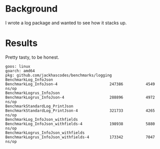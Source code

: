 # Background
I wrote a log package and wanted to see how it stacks up.

# Results
Pretty tasty, to be honest.
```
goos: linux
goarch: amd64
pkg: github.com/jackhascodes/benchmarks/logging
BenchmarkLog_InfoJson
BenchmarkLog_InfoJson-4                 	  247386	      4549 ns/op
BenchmarkLogrus_InfoJson
BenchmarkLogrus_InfoJson-4              	  288896	      4972 ns/op
BenchmarkStandardLog_PrintJson
BenchmarkStandardLog_PrintJson-4        	  321733	      4265 ns/op
BenchmarkLog_InfoJson_withfields
BenchmarkLog_InfoJson_withfields-4      	  198938	      5880 ns/op
BenchmarkLogrus_InfoJson_withfields
BenchmarkLogrus_InfoJson_withfields-4   	  173342	      7047 ns/op
```